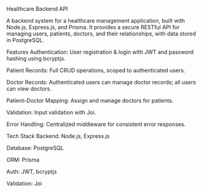 Healthcare Backend API

A backend system for a healthcare management application, built with Node.js, Express.js, and Prisma.
It provides a secure RESTful API for managing users, patients, doctors, and their relationships, with data stored in PostgreSQL.

Features
Authentication: User registration & login with JWT and password hashing using bcryptjs.

Patient Records: Full CRUD operations, scoped to authenticated users.

Doctor Records: Authenticated users can manage doctor records; all users can view doctors.

Patient–Doctor Mapping: Assign and manage doctors for patients.

Validation: Input validation with Joi.

Error Handling: Centralized middleware for consistent error responses.

Tech Stack
Backend: Node.js, Express.js

Database: PostgreSQL

ORM: Prisma

Auth: JWT, bcryptjs

Validation: Joi
